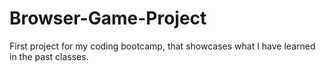 # Browser-Game-Project
First project for my coding bootcamp, that showcases what I have learned in the past classes.
